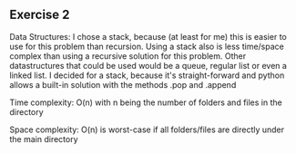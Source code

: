 ## Exercise 2

Data Structures:
I chose a stack, because (at least for me) this is
easier to use for this problem than recursion.
Using a stack also is less time/space complex than using
a recursive solution for this problem.
Other datastructures that could be used would be a queue,
regular list or even a linked list. I decided for a stack,
because it's straight-forward and python allows a built-in
solution with the methods .pop and .append

Time complexity:
O(n) with n being the number of folders and files in the
directory

Space complexity:
O(n) is worst-case if all folders/files are directly under the
main directory
